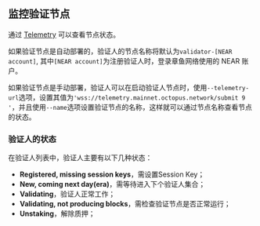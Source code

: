 ## 监控验证节点

通过 [Telemetry](https://telemetry.mainnet.octopus.network/) 可以查看节点状态。

如果验证节点是自动部署的，验证人的节点名称将默认为`validator-[NEAR account]`, 其中`[NEAR account]`为注册验证人时，登录章鱼网络使用的 NEAR 账户。

如果验证节点是手动部署，验证人可以在启动验证人节点时，使用`--telemetry-url`选项，设置其值为`'wss://telemetry.mainnet.octopus.network/submit 9 '`，并且使用`--name`选项设置验证节点的名称，这样就可以通过节点名称查看节点的状态。

### 验证人的状态

在验证人列表中，验证人主要有以下几种状态：

* **Registered, missing session keys**，需设置Session Key； 
* **New, coming next day(era)**，需等待进入下个验证人集合；
* **Validating**，验证人正常工作；
* **Validating, not producing blocks**，需检查验证节点是否正常运行；
* **Unstaking**，解除质押；
